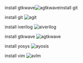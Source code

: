 install gtkwave![agtkwave](https://github.com/Adarshkulal/adarshvdi/assets/149968080/e87a3f76-6f82-43d2-b794-9afb1665bfaa)install git

















install git
![agit](https://github.com/Adarshkulal/adarshvdi/assets/149968080/579a42cd-9254-4007-bf29-c4743d505017)


install iverilog
![aiverilog](https://github.com/Adarshkulal/adarshvdi/assets/149968080/518c8527-34b5-4fb2-bd58-59e0ac4718ff)


install gtkwave
![agtkwave](https://github.com/Adarshkulal/adarshvdi/assets/149968080/2e1b7f08-3712-4953-bf86-37b9c686ef3e)


install yosys
![ayosis](https://github.com/Adarshkulal/adarshvdi/assets/149968080/01fa5011-e3ea-40d8-8e18-540ae5c05ac6)


install vim
![avlm](https://github.com/Adarshkulal/adarshvdi/assets/149968080/387f92b0-a1c7-4346-8096-db45fdd0afde)
